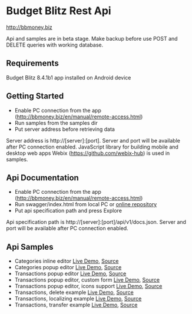 # Budget Blitz Rest Api

http://bbmoney.biz

Api and samples are in beta stage. Make backup before use POST and DELETE queries with working database.

## Requirements

Budget Blitz 8.4.1b1 app installed on Android device

## Getting Started

- Enable PC connection from the app (http://bbmoney.biz/en/manual/remote-access.html)
- Run samples from the samples dir
- Put server address before retrieving data

Server address is http://[server]:[port]. Server and port will be available after PC connection enabled. JavaScript library for building mobile and desktop web apps Webix (https://github.com/webix-hub) is used in samples.

## Api Documentation

- Enable PC connection from the app (http://bbmoney.biz/en/manual/remote-access.html)
- Run swagger/index.html from local PC or [online repository](https://interblitz.github.io/BudgetBlitz-Api/swagger/)
- Put api specification path and press Explore

Api specification path is http://[server]:[port]/api/v1/docs.json. Server and port will be available after PC connection enabled.

## Api Samples

- Categories inline editor [Live Demo](https://interblitz.github.io/BudgetBlitz-Api/samples/Categories/CategoriesInlineEditor), [Source](/samples/Categories/CategoriesInlineEditor)
- Categories popup editor  [Live Demo](https://interblitz.github.io/BudgetBlitz-Api/samples/Categories/CategoriesPopupEditor), [Source](/samples/Categories/CategoriesPopupEditor)
- Transactions popup editor [Live Demo](https://interblitz.github.io/BudgetBlitz-Api/samples/Transactions/TransactionsPopupEditor), [Source](/samples/Transactions/TransactionsPopupEditor)
- Transactions popup editor, custom form [Live Demo](https://interblitz.github.io/BudgetBlitz-Api/samples/Transactions/TransactionsPopupEditorCustomForm), [Source](/samples/Transactions/TransactionsPopupEditorCustomForm)
- Transactions popup editor, icons support [Live Demo](https://interblitz.github.io/BudgetBlitz-Api/samples/Transactions/TransactionsPopupEditorIcons), [Source](/samples/Transactions/TransactionsPopupEditorIcons)
- Transactions, delete example [Live Demo](https://interblitz.github.io/BudgetBlitz-Api/samples/Transactions/TransactionsDelete), [Source](/samples/Transactions/TransactionsDelete)
- Transactions, localizing example [Live Demo](https://interblitz.github.io/BudgetBlitz-Api/samples/Transactions/TransactionsPopupEditorLocale), [Source](/samples/Transactions/TransactionsPopupEditorLocale)
- Transactions, transfer example [Live Demo](https://interblitz.github.io/BudgetBlitz-Api/samples/Transactions/TransactionsPopupEditorTransfer), [Source](/samples/Transactions/TransactionsPopupEditorTransfer)
